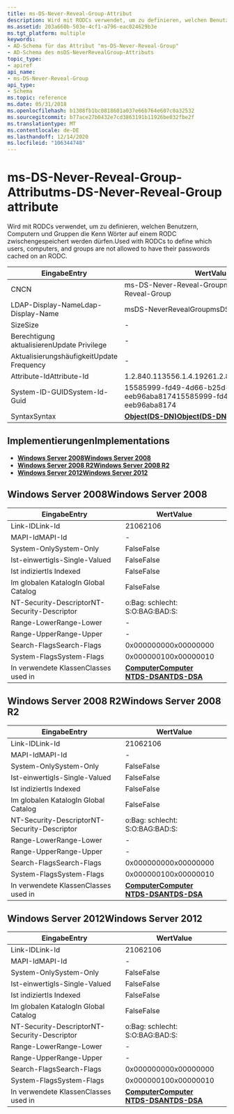 ```yaml
---
title: ms-DS-Never-Reveal-Group-Attribut
description: Wird mit RODCs verwendet, um zu definieren, welchen Benutzern, Computern und Gruppen die Kenn Wörter auf einem RODC zwischengespeichert werden dürfen.
ms.assetid: 203a660b-503e-4cf1-a796-eac024629b3e
ms.tgt_platform: multiple
keywords:
- AD-Schema für das Attribut "ms-DS-Never-Reveal-Group"
- AD-Schema des msDS-NeverRevealGroup-Attributs
topic_type:
- apiref
api_name:
- ms-DS-Never-Reveal-Group
api_type:
- Schema
ms.topic: reference
ms.date: 05/31/2018
ms.openlocfilehash: b1308fb1bc0818601a037e66b764e607c0a32532
ms.sourcegitcommit: b77ace27b0432e7cd3863191b11926be032fbe2f
ms.translationtype: MT
ms.contentlocale: de-DE
ms.lasthandoff: 12/14/2020
ms.locfileid: "106344748"
---
```

# <a name="ms-ds-never-reveal-group-attribute"></a><span data-ttu-id="88c3a-105">ms-DS-Never-Reveal-Group-Attribut</span><span class="sxs-lookup"><span data-stu-id="88c3a-105">ms-DS-Never-Reveal-Group attribute</span></span>

<span data-ttu-id="88c3a-106">Wird mit RODCs verwendet, um zu definieren, welchen Benutzern, Computern und Gruppen die Kenn Wörter auf einem RODC zwischengespeichert werden dürfen.</span><span class="sxs-lookup"><span data-stu-id="88c3a-106">Used with RODCs to define which users, computers, and groups are not allowed to have their passwords cached on an RODC.</span></span>



| <span data-ttu-id="88c3a-107">Eingabe</span><span class="sxs-lookup"><span data-stu-id="88c3a-107">Entry</span></span> | <span data-ttu-id="88c3a-108">Wert</span><span class="sxs-lookup"><span data-stu-id="88c3a-108">Value</span></span> |
|-------------------|-----------------------------------------|
| <span data-ttu-id="88c3a-109">CN</span><span class="sxs-lookup"><span data-stu-id="88c3a-109">CN</span></span>                | <span data-ttu-id="88c3a-110">ms-DS-Never-Reveal-Group</span><span class="sxs-lookup"><span data-stu-id="88c3a-110">ms-DS-Never-Reveal-Group</span></span>                |
| <span data-ttu-id="88c3a-111">LDAP-Display-Name</span><span class="sxs-lookup"><span data-stu-id="88c3a-111">Ldap-Display-Name</span></span> | <span data-ttu-id="88c3a-112">msDS-NeverRevealGroup</span><span class="sxs-lookup"><span data-stu-id="88c3a-112">msDS-NeverRevealGroup</span></span>                   |
| <span data-ttu-id="88c3a-113">Size</span><span class="sxs-lookup"><span data-stu-id="88c3a-113">Size</span></span>              | \-                                      |
| <span data-ttu-id="88c3a-114">Berechtigung aktualisieren</span><span class="sxs-lookup"><span data-stu-id="88c3a-114">Update Privilege</span></span>  | \-                                      |
| <span data-ttu-id="88c3a-115">Aktualisierungshäufigkeit</span><span class="sxs-lookup"><span data-stu-id="88c3a-115">Update Frequency</span></span>  | \-                                      |
| <span data-ttu-id="88c3a-116">Attribute-Id</span><span class="sxs-lookup"><span data-stu-id="88c3a-116">Attribute-Id</span></span>      | <span data-ttu-id="88c3a-117">1.2.840.113556.1.4.1926</span><span class="sxs-lookup"><span data-stu-id="88c3a-117">1.2.840.113556.1.4.1926</span></span>                 |
| <span data-ttu-id="88c3a-118">System-ID-GUID</span><span class="sxs-lookup"><span data-stu-id="88c3a-118">System-Id-Guid</span></span>    | <span data-ttu-id="88c3a-119">15585999-fd49-4d66-b25d-eeb96aba8174</span><span class="sxs-lookup"><span data-stu-id="88c3a-119">15585999-fd49-4d66-b25d-eeb96aba8174</span></span>    |
| <span data-ttu-id="88c3a-120">Syntax</span><span class="sxs-lookup"><span data-stu-id="88c3a-120">Syntax</span></span>            | [<span data-ttu-id="88c3a-121">**Object(DS-DN)**</span><span class="sxs-lookup"><span data-stu-id="88c3a-121">**Object(DS-DN)**</span></span>](s-object-ds-dn.md) |



## <a name="implementations"></a><span data-ttu-id="88c3a-122">Implementierungen</span><span class="sxs-lookup"><span data-stu-id="88c3a-122">Implementations</span></span>

-   [<span data-ttu-id="88c3a-123">**Windows Server 2008**</span><span class="sxs-lookup"><span data-stu-id="88c3a-123">**Windows Server 2008**</span></span>](#windows-server-2008)
-   [<span data-ttu-id="88c3a-124">**Windows Server 2008 R2**</span><span class="sxs-lookup"><span data-stu-id="88c3a-124">**Windows Server 2008 R2**</span></span>](#windows-server-2008-r2)
-   [<span data-ttu-id="88c3a-125">**Windows Server 2012**</span><span class="sxs-lookup"><span data-stu-id="88c3a-125">**Windows Server 2012**</span></span>](#windows-server-2012)

## <a name="windows-server-2008"></a><span data-ttu-id="88c3a-126">Windows Server 2008</span><span class="sxs-lookup"><span data-stu-id="88c3a-126">Windows Server 2008</span></span>



| <span data-ttu-id="88c3a-127">Eingabe</span><span class="sxs-lookup"><span data-stu-id="88c3a-127">Entry</span></span> | <span data-ttu-id="88c3a-128">Wert</span><span class="sxs-lookup"><span data-stu-id="88c3a-128">Value</span></span> |
|------------------------|------------------------------------------------------------------------------------|
| <span data-ttu-id="88c3a-129">Link-ID</span><span class="sxs-lookup"><span data-stu-id="88c3a-129">Link-Id</span></span>                | <span data-ttu-id="88c3a-130">2106</span><span class="sxs-lookup"><span data-stu-id="88c3a-130">2106</span></span>                                                                               |
| <span data-ttu-id="88c3a-131">MAPI-Id</span><span class="sxs-lookup"><span data-stu-id="88c3a-131">MAPI-Id</span></span>                | \-                                                                                 |
| <span data-ttu-id="88c3a-132">System-Only</span><span class="sxs-lookup"><span data-stu-id="88c3a-132">System-Only</span></span>            | <span data-ttu-id="88c3a-133">False</span><span class="sxs-lookup"><span data-stu-id="88c3a-133">False</span></span>                                                                              |
| <span data-ttu-id="88c3a-134">Ist-einwertig</span><span class="sxs-lookup"><span data-stu-id="88c3a-134">Is-Single-Valued</span></span>       | <span data-ttu-id="88c3a-135">False</span><span class="sxs-lookup"><span data-stu-id="88c3a-135">False</span></span>                                                                              |
| <span data-ttu-id="88c3a-136">Ist indiziert</span><span class="sxs-lookup"><span data-stu-id="88c3a-136">Is Indexed</span></span>             | <span data-ttu-id="88c3a-137">False</span><span class="sxs-lookup"><span data-stu-id="88c3a-137">False</span></span>                                                                              |
| <span data-ttu-id="88c3a-138">Im globalen Katalog</span><span class="sxs-lookup"><span data-stu-id="88c3a-138">In Global Catalog</span></span>      | <span data-ttu-id="88c3a-139">False</span><span class="sxs-lookup"><span data-stu-id="88c3a-139">False</span></span>                                                                              |
| <span data-ttu-id="88c3a-140">NT-Security-Descriptor</span><span class="sxs-lookup"><span data-stu-id="88c3a-140">NT-Security-Descriptor</span></span> | <span data-ttu-id="88c3a-141">o:Bag: schlecht: S:</span><span class="sxs-lookup"><span data-stu-id="88c3a-141">O:BAG:BAD:S:</span></span>                                                                       |
| <span data-ttu-id="88c3a-142">Range-Lower</span><span class="sxs-lookup"><span data-stu-id="88c3a-142">Range-Lower</span></span>            | \-                                                                                 |
| <span data-ttu-id="88c3a-143">Range-Upper</span><span class="sxs-lookup"><span data-stu-id="88c3a-143">Range-Upper</span></span>            | \-                                                                                 |
| <span data-ttu-id="88c3a-144">Search-Flags</span><span class="sxs-lookup"><span data-stu-id="88c3a-144">Search-Flags</span></span>           | <span data-ttu-id="88c3a-145">0x00000000</span><span class="sxs-lookup"><span data-stu-id="88c3a-145">0x00000000</span></span>                                                                         |
| <span data-ttu-id="88c3a-146">System-Flags</span><span class="sxs-lookup"><span data-stu-id="88c3a-146">System-Flags</span></span>           | <span data-ttu-id="88c3a-147">0x00000010</span><span class="sxs-lookup"><span data-stu-id="88c3a-147">0x00000010</span></span>                                                                         |
| <span data-ttu-id="88c3a-148">In verwendete Klassen</span><span class="sxs-lookup"><span data-stu-id="88c3a-148">Classes used in</span></span>        | [<span data-ttu-id="88c3a-149">**Computer**</span><span class="sxs-lookup"><span data-stu-id="88c3a-149">**Computer**</span></span>](c-computer.md)<br/> [<span data-ttu-id="88c3a-150">**NTDS-DSA**</span><span class="sxs-lookup"><span data-stu-id="88c3a-150">**NTDS-DSA**</span></span>](c-ntdsdsa.md)<br/> |



## <a name="windows-server-2008-r2"></a><span data-ttu-id="88c3a-151">Windows Server 2008 R2</span><span class="sxs-lookup"><span data-stu-id="88c3a-151">Windows Server 2008 R2</span></span>



| <span data-ttu-id="88c3a-152">Eingabe</span><span class="sxs-lookup"><span data-stu-id="88c3a-152">Entry</span></span> | <span data-ttu-id="88c3a-153">Wert</span><span class="sxs-lookup"><span data-stu-id="88c3a-153">Value</span></span> |
|------------------------|------------------------------------------------------------------------------------|
| <span data-ttu-id="88c3a-154">Link-ID</span><span class="sxs-lookup"><span data-stu-id="88c3a-154">Link-Id</span></span>                | <span data-ttu-id="88c3a-155">2106</span><span class="sxs-lookup"><span data-stu-id="88c3a-155">2106</span></span>                                                                               |
| <span data-ttu-id="88c3a-156">MAPI-Id</span><span class="sxs-lookup"><span data-stu-id="88c3a-156">MAPI-Id</span></span>                | \-                                                                                 |
| <span data-ttu-id="88c3a-157">System-Only</span><span class="sxs-lookup"><span data-stu-id="88c3a-157">System-Only</span></span>            | <span data-ttu-id="88c3a-158">False</span><span class="sxs-lookup"><span data-stu-id="88c3a-158">False</span></span>                                                                              |
| <span data-ttu-id="88c3a-159">Ist-einwertig</span><span class="sxs-lookup"><span data-stu-id="88c3a-159">Is-Single-Valued</span></span>       | <span data-ttu-id="88c3a-160">False</span><span class="sxs-lookup"><span data-stu-id="88c3a-160">False</span></span>                                                                              |
| <span data-ttu-id="88c3a-161">Ist indiziert</span><span class="sxs-lookup"><span data-stu-id="88c3a-161">Is Indexed</span></span>             | <span data-ttu-id="88c3a-162">False</span><span class="sxs-lookup"><span data-stu-id="88c3a-162">False</span></span>                                                                              |
| <span data-ttu-id="88c3a-163">Im globalen Katalog</span><span class="sxs-lookup"><span data-stu-id="88c3a-163">In Global Catalog</span></span>      | <span data-ttu-id="88c3a-164">False</span><span class="sxs-lookup"><span data-stu-id="88c3a-164">False</span></span>                                                                              |
| <span data-ttu-id="88c3a-165">NT-Security-Descriptor</span><span class="sxs-lookup"><span data-stu-id="88c3a-165">NT-Security-Descriptor</span></span> | <span data-ttu-id="88c3a-166">o:Bag: schlecht: S:</span><span class="sxs-lookup"><span data-stu-id="88c3a-166">O:BAG:BAD:S:</span></span>                                                                       |
| <span data-ttu-id="88c3a-167">Range-Lower</span><span class="sxs-lookup"><span data-stu-id="88c3a-167">Range-Lower</span></span>            | \-                                                                                 |
| <span data-ttu-id="88c3a-168">Range-Upper</span><span class="sxs-lookup"><span data-stu-id="88c3a-168">Range-Upper</span></span>            | \-                                                                                 |
| <span data-ttu-id="88c3a-169">Search-Flags</span><span class="sxs-lookup"><span data-stu-id="88c3a-169">Search-Flags</span></span>           | <span data-ttu-id="88c3a-170">0x00000000</span><span class="sxs-lookup"><span data-stu-id="88c3a-170">0x00000000</span></span>                                                                         |
| <span data-ttu-id="88c3a-171">System-Flags</span><span class="sxs-lookup"><span data-stu-id="88c3a-171">System-Flags</span></span>           | <span data-ttu-id="88c3a-172">0x00000010</span><span class="sxs-lookup"><span data-stu-id="88c3a-172">0x00000010</span></span>                                                                         |
| <span data-ttu-id="88c3a-173">In verwendete Klassen</span><span class="sxs-lookup"><span data-stu-id="88c3a-173">Classes used in</span></span>        | [<span data-ttu-id="88c3a-174">**Computer**</span><span class="sxs-lookup"><span data-stu-id="88c3a-174">**Computer**</span></span>](c-computer.md)<br/> [<span data-ttu-id="88c3a-175">**NTDS-DSA**</span><span class="sxs-lookup"><span data-stu-id="88c3a-175">**NTDS-DSA**</span></span>](c-ntdsdsa.md)<br/> |



## <a name="windows-server-2012"></a><span data-ttu-id="88c3a-176">Windows Server 2012</span><span class="sxs-lookup"><span data-stu-id="88c3a-176">Windows Server 2012</span></span>



| <span data-ttu-id="88c3a-177">Eingabe</span><span class="sxs-lookup"><span data-stu-id="88c3a-177">Entry</span></span> | <span data-ttu-id="88c3a-178">Wert</span><span class="sxs-lookup"><span data-stu-id="88c3a-178">Value</span></span> |
|------------------------|------------------------------------------------------------------------------------|
| <span data-ttu-id="88c3a-179">Link-ID</span><span class="sxs-lookup"><span data-stu-id="88c3a-179">Link-Id</span></span>                | <span data-ttu-id="88c3a-180">2106</span><span class="sxs-lookup"><span data-stu-id="88c3a-180">2106</span></span>                                                                               |
| <span data-ttu-id="88c3a-181">MAPI-Id</span><span class="sxs-lookup"><span data-stu-id="88c3a-181">MAPI-Id</span></span>                | \-                                                                                 |
| <span data-ttu-id="88c3a-182">System-Only</span><span class="sxs-lookup"><span data-stu-id="88c3a-182">System-Only</span></span>            | <span data-ttu-id="88c3a-183">False</span><span class="sxs-lookup"><span data-stu-id="88c3a-183">False</span></span>                                                                              |
| <span data-ttu-id="88c3a-184">Ist-einwertig</span><span class="sxs-lookup"><span data-stu-id="88c3a-184">Is-Single-Valued</span></span>       | <span data-ttu-id="88c3a-185">False</span><span class="sxs-lookup"><span data-stu-id="88c3a-185">False</span></span>                                                                              |
| <span data-ttu-id="88c3a-186">Ist indiziert</span><span class="sxs-lookup"><span data-stu-id="88c3a-186">Is Indexed</span></span>             | <span data-ttu-id="88c3a-187">False</span><span class="sxs-lookup"><span data-stu-id="88c3a-187">False</span></span>                                                                              |
| <span data-ttu-id="88c3a-188">Im globalen Katalog</span><span class="sxs-lookup"><span data-stu-id="88c3a-188">In Global Catalog</span></span>      | <span data-ttu-id="88c3a-189">False</span><span class="sxs-lookup"><span data-stu-id="88c3a-189">False</span></span>                                                                              |
| <span data-ttu-id="88c3a-190">NT-Security-Descriptor</span><span class="sxs-lookup"><span data-stu-id="88c3a-190">NT-Security-Descriptor</span></span> | <span data-ttu-id="88c3a-191">o:Bag: schlecht: S:</span><span class="sxs-lookup"><span data-stu-id="88c3a-191">O:BAG:BAD:S:</span></span>                                                                       |
| <span data-ttu-id="88c3a-192">Range-Lower</span><span class="sxs-lookup"><span data-stu-id="88c3a-192">Range-Lower</span></span>            | \-                                                                                 |
| <span data-ttu-id="88c3a-193">Range-Upper</span><span class="sxs-lookup"><span data-stu-id="88c3a-193">Range-Upper</span></span>            | \-                                                                                 |
| <span data-ttu-id="88c3a-194">Search-Flags</span><span class="sxs-lookup"><span data-stu-id="88c3a-194">Search-Flags</span></span>           | <span data-ttu-id="88c3a-195">0x00000000</span><span class="sxs-lookup"><span data-stu-id="88c3a-195">0x00000000</span></span>                                                                         |
| <span data-ttu-id="88c3a-196">System-Flags</span><span class="sxs-lookup"><span data-stu-id="88c3a-196">System-Flags</span></span>           | <span data-ttu-id="88c3a-197">0x00000010</span><span class="sxs-lookup"><span data-stu-id="88c3a-197">0x00000010</span></span>                                                                         |
| <span data-ttu-id="88c3a-198">In verwendete Klassen</span><span class="sxs-lookup"><span data-stu-id="88c3a-198">Classes used in</span></span>        | [<span data-ttu-id="88c3a-199">**Computer**</span><span class="sxs-lookup"><span data-stu-id="88c3a-199">**Computer**</span></span>](c-computer.md)<br/> [<span data-ttu-id="88c3a-200">**NTDS-DSA**</span><span class="sxs-lookup"><span data-stu-id="88c3a-200">**NTDS-DSA**</span></span>](c-ntdsdsa.md)<br/> |



 

 





